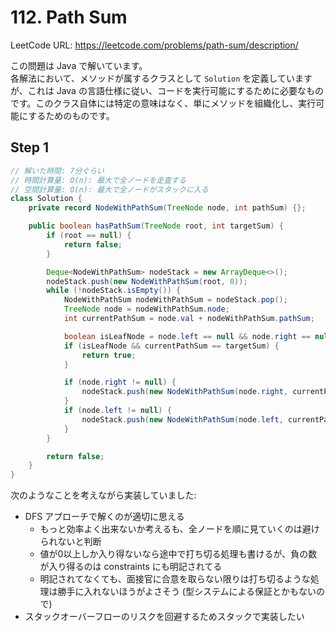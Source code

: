 # 112. Path Sum

LeetCode URL: https://leetcode.com/problems/path-sum/description/

この問題は Java で解いています。  
各解法において、メソッドが属するクラスとして `Solution` を定義していますが、これは Java の言語仕様に従い、コードを実行可能にするために必要なものです。このクラス自体には特定の意味はなく、単にメソッドを組織化し、実行可能にするためのものです。

## Step 1

```java
// 解いた時間: 7分ぐらい
// 時間計算量: O(n): 最大で全ノードを走査する
// 空間計算量: O(n): 最大で全ノードがスタックに入る
class Solution {
    private record NodeWithPathSum(TreeNode node, int pathSum) {};

    public boolean hasPathSum(TreeNode root, int targetSum) {
        if (root == null) {
            return false;
        }

        Deque<NodeWithPathSum> nodeStack = new ArrayDeque<>();
        nodeStack.push(new NodeWithPathSum(root, 0));
        while (!nodeStack.isEmpty()) {
            NodeWithPathSum nodeWithPathSum = nodeStack.pop();
            TreeNode node = nodeWithPathSum.node;
            int currentPathSum = node.val + nodeWithPathSum.pathSum;

            boolean isLeafNode = node.left == null && node.right == null;
            if (isLeafNode && currentPathSum == targetSum) {
                return true;
            }

            if (node.right != null) {
                nodeStack.push(new NodeWithPathSum(node.right, currentPathSum));
            }
            if (node.left != null) {
                nodeStack.push(new NodeWithPathSum(node.left, currentPathSum));
            }
        }

        return false;
    }
}
```

次のようなことを考えながら実装していました:

- DFS アプローチで解くのが適切に思える
    - もっと効率よく出来ないか考えるも、全ノードを順に見ていくのは避けられないと判断
    - 値が0以上しか入り得ないなら途中で打ち切る処理も書けるが、負の数が入り得るのは constraints にも明記されてる
    - 明記されてなくても、面接官に合意を取らない限りは打ち切るような処理は勝手に入れないほうがよさそう (型システムによる保証とかもないので)
- スタックオーバーフローのリスクを回避するためスタックで実装したい
